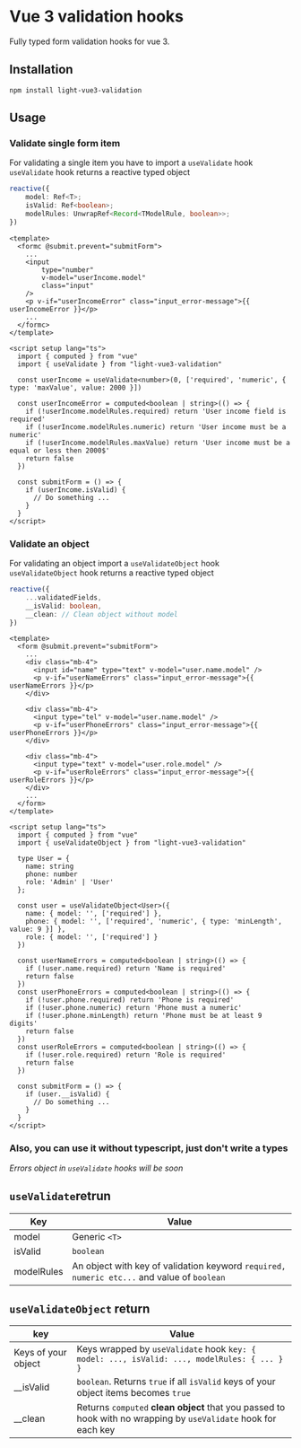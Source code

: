 # **Vue 3 validation hooks**

Fully typed form validation hooks for vue 3.
## Installation

```shell
npm install light-vue3-validation
```

## Usage
### Validate single form item
For validating a single item you have to import a `useValidate` hook\
  `useValidate` hook returns a reactive typed object
```typescript
reactive({
    model: Ref<T>;
    isValid: Ref<boolean>;
    modelRules: UnwrapRef<Record<TModelRule, boolean>>;
})
```
```vue
<template>
  <formc @submit.prevent="submitForm">
    ...
    <input
        type="number"
        v-model="userIncome.model"
        class="input"
    />
    <p v-if="userIncomeError" class="input_error-message">{{ userIncomeError }}</p>
    ...
  </formc>
</template>

<script setup lang="ts">
  import { computed } from "vue"
  import { useValidate } from "light-vue3-validation"
  
  const userIncome = useValidate<number>(0, ['required', 'numeric', { type: 'maxValue', value: 2000 }])
  
  const userIncomeError = computed<boolean | string>(() => {
    if (!userIncome.modelRules.required) return 'User income field is required'
    if (!userIncome.modelRules.numeric) return 'User income must be a numeric'
    if (!userIncome.modelRules.maxValue) return 'User income must be a equal or less then 2000$'
    return false
  })

  const submitForm = () => {
    if (userIncome.isValid) {
      // Do something ...
    }
  }
</script>
```

### Validate an object
For validating an object import a `useValidateObject` hook\
`useValidateObject` hook returns a reactive typed object
```typescript
reactive({
    ...validatedFields,
    __isValid: boolean,
    __clean: // Clean object without model
})
```

```vue
<template>
  <form @submit.prevent="submitForm">
    ...
    <div class="mb-4">
      <input id="name" type="text" v-model="user.name.model" />
      <p v-if="userNameErrors" class="input_error-message">{{ userNameErrors }}</p>
    </div>
    
    <div class="mb-4">
      <input type="tel" v-model="user.name.model" />
      <p v-if="userPhoneErrors" class="input_error-message">{{ userPhoneErrors }}</p>
    </div>
    
    <div class="mb-4">
      <input type="text" v-model="user.role.model" />
      <p v-if="userRoleErrors" class="input_error-message">{{ userRoleErrors }}</p>
    </div>
    ...
  </form>
</template>

<script setup lang="ts">
  import { computed } from "vue"
  import { useValidateObject } from "light-vue3-validation"
  
  type User = {
    name: string
    phone: number
    role: 'Admin' | 'User'
  };
  
  const user = useValidateObject<User>({
    name: { model: '', ['required'] },
    phone: { model: '', ['required', 'numeric', { type: 'minLength', value: 9 }] },
    role: { model: '', ['required'] }
  })

  const userNameErrors = computed<boolean | string>(() => {
    if (!user.name.required) return 'Name is required'
    return false
  })
  const userPhoneErrors = computed<boolean | string>(() => {
    if (!user.phone.required) return 'Phone is required'
    if (!user.phone.numeric) return 'Phone must a numeric'
    if (!user.phone.minLength) return 'Phone must be at least 9 digits'
    return false
  })
  const userRoleErrors = computed<boolean | string>(() => {
    if (!user.role.required) return 'Role is required'
    return false
  })

  const submitForm = () => {
    if (user.__isValid) {
      // Do something ...
    }
  }
</script>
```

### Also, you can use it without typescript, just don't write a types
_Errors object in `useValidate` hooks will be soon_

## `useValidate`retrun
Key | Value
--- | ---
model | Generic `<T>` 
isValid | `boolean`
modelRules | An object with key of validation keyword `required, numeric etc...` and value of `boolean`

## `useValidateObject` return
key | Value
--- | ---
Keys of your object | Keys wrapped by `useValidate` hook ` key: { model: ..., isValid: ..., modelRules: { ... } } `
__isValid | `boolean`. Returns `true` if all `isValid` keys of your object items becomes `true`
__clean | Returns `computed` **clean object** that you passed to hook with no wrapping by `useValidate` hook for each key

